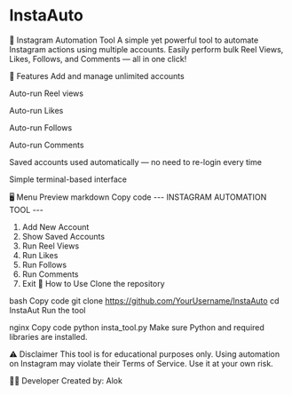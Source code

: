 # InstaAuto
📸 Instagram Automation Tool
A simple yet powerful tool to automate Instagram actions using multiple accounts.
Easily perform bulk Reel Views, Likes, Follows, and Comments — all in one click!

🔧 Features
Add and manage unlimited accounts

Auto-run Reel views

Auto-run Likes

Auto-run Follows

Auto-run Comments

Saved accounts used automatically — no need to re-login every time

Simple terminal-based interface

🖥️ Menu Preview
markdown
Copy code
--- INSTAGRAM AUTOMATION TOOL ---
1. Add New Account
2. Show Saved Accounts
3. Run Reel Views
4. Run Likes
5. Run Follows
6. Run Comments
0. Exit
🚀 How to Use
Clone the repository

bash
Copy code
git clone https://github.com/YourUsername/InstaAuto
cd InstaAut
Run the tool

nginx
Copy code
python insta_tool.py
Make sure Python and required libraries are installed.

⚠️ Disclaimer
This tool is for educational purposes only.
Using automation on Instagram may violate their Terms of Service.
Use it at your own risk.

👨‍💻 Developer
Created by: Alok
